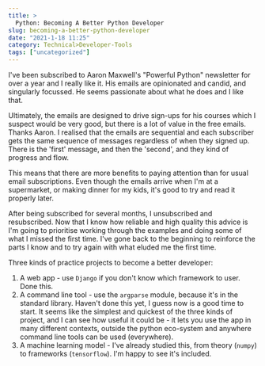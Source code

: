 ```yaml
---
title: >
  Python: Becoming A Better Python Developer
slug: becoming-a-better-python-developer
date: "2021-1-18 11:25"
category: Technical>Developer-Tools
tags: ["uncategorized"]
---
```


I've been subscribed to Aaron Maxwell's "Powerful Python" newsletter for over a
year and I really like it. His emails are opinionated and candid, and
singularly focussed. He seems passionate about what he does and I like that.

Ultimately, the emails are designed to drive sign-ups for his courses which I
suspect would be very good, but there is a lot of value in the free emails.
Thanks Aaron. I realised that the emails are sequential and each subscriber
gets the same sequence of messages regardless of when they signed up. There is
the 'first' message, and then the 'second', and they kind of progress and flow.

This means that there are more benefits to paying attention than for usual
email subscriptions. Even though the emails arrive when I'm at a
supermarket, or making dinner for my kids, it's good to try and read it
properly later.

After being subscribed for several months, I unsubscribed and resubscribed. Now
that I know how reliable and high quality this advice is I'm going to
prioritise working through the examples and doing some of what I missed the
first time. I've gone back to the beginning to reinforce the parts I know and
to try again with what eluded me the first time.

Three kinds of practice projects to become a better developer:

1. A web app - use `Django` if you don't know which framework to user. Done
   this.
2. A command line tool - use the `argparse` module, because it's in the standard
   library. Haven't done this yet, I guess now is a good time to start. It
   seems like the simplest and quickest of the three kinds of project, and I
   can see how useful it could be - it lets you use the app in many different
   contexts, outside the python eco-system and anywhere command line tools can
   be used (everywhere).
3. A machine learning model - I've already studied this, from theory (`numpy`)
   to frameworks (`tensorflow`). I'm happy to see it's included.
